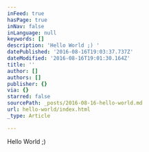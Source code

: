 ```yaml
---
inFeed: true
hasPage: true
inNav: false
inLanguage: null
keywords: []
description: 'Hello World ;) '
datePublished: '2016-08-16T19:03:37.737Z'
dateModified: '2016-08-16T19:01:30.164Z'
title: ''
author: []
authors: []
publisher: {}
via: {}
starred: false
sourcePath: _posts/2016-08-16-hello-world.md
url: hello-world/index.html
_type: Article

---
```

Hello World ;)